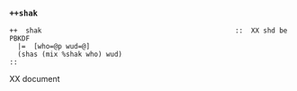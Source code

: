 ### `++shak`

    ++  shak                                                ::  XX shd be PBKDF
      |=  [who=@p wud=@]
      (shas (mix %shak who) wud)
    ::

XX document


